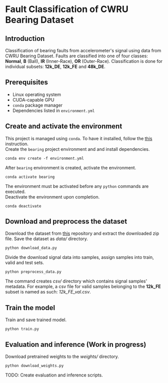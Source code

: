 # Fault Classification of CWRU Bearing Dataset
## Introduction
Classification of bearing faults from accelerometer's signal using data from CWRU Bearing Dataset. Faults are classified into one of four classes: **Normal**, **B** (Ball), **IR** (Inner-Race), **OR** (Outer-Race). Classification is done for individual subsets: **12k_DE**, **12k_FE** and **48k_DE**.
## Prerequisites
- Linux operating system
- CUDA-capable GPU
- ```conda``` package manager
- Dependencies listed in ```environment.yml```
## Create and activate the environment
This project is managed using ```conda```. To have it installed, follow the [this](https://docs.conda.io/projects/miniconda/en/latest/) instruction. \
Create the ```bearing``` project environment and and install dependencies.
```
conda env create -f environment.yml
```
After ```bearing``` environment is created, activate the environment.
```
conda activate bearing
```
The environment must be activated before any ```python``` commands are executed. \
Deactivate the environment upon completion.
```
conda deactivate
```
## Download and preprocess the dataset
Download the dataset from [this](https://github.com/XiongMeijing/CWRU-1) repository and extract the downloaded zip file. Save the dataset as *data/* directory.

```
python download_data.py
```
Divide the download signal data into samples, assign samples into train, valid and test sets.
```
python preprocess_data.py
```
The command creates *csv/* directory which contains signal samples' metadata. For example, a csv file for valid samples belonging to the **12k_FE** subset is named as such: *12k_FE_val.csv*.
## Train the model
Train and save trained model.
```
python train.py
```
## Evaluation and inference (Work in progress)
Download pretrained weights to the *weights/* directory.
```
python download_weights.py
```
TODO: Create evaluation and inference scripts.
